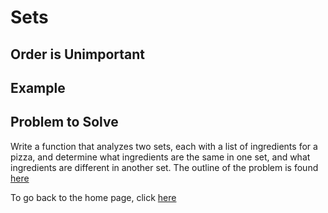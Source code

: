 # Sets



## Order is Unimportant



## Example



## Problem to Solve
Write a function that analyzes two sets, each with a list of ingredients for a pizza, and determine what ingredients are the same in one set, and what ingredients are different in another set. The outline of the problem is found [here]()


To go back to the home page, click [here](https://github.com/PaulMcB1234/CSE212_Final_Project_Paul_McBride/blob/main/0-Welcome.md)
